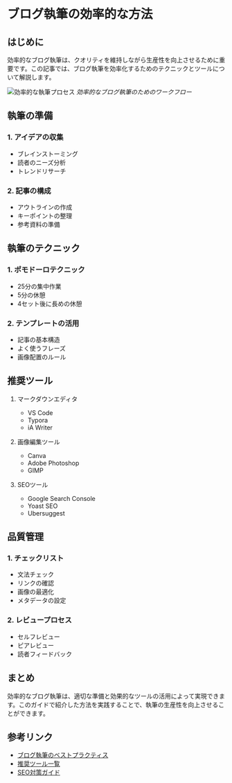 # ブログ執筆の効率的な方法

## はじめに

効率的なブログ執筆は、クオリティを維持しながら生産性を向上させるために重要です。この記事では、ブログ執筆を効率化するためのテクニックとツールについて解説します。

![効率的な執筆プロセス](/storage/posts/3/writing-process.png)
*効率的なブログ執筆のためのワークフロー*

## 執筆の準備

### 1. アイデアの収集
- ブレインストーミング
- 読者のニーズ分析
- トレンドリサーチ

### 2. 記事の構成
- アウトラインの作成
- キーポイントの整理
- 参考資料の準備

## 執筆のテクニック

### 1. ポモドーロテクニック
- 25分の集中作業
- 5分の休憩
- 4セット後に長めの休憩

### 2. テンプレートの活用
- 記事の基本構造
- よく使うフレーズ
- 画像配置のルール

## 推奨ツール

1. マークダウンエディタ
   - VS Code
   - Typora
   - iA Writer

2. 画像編集ツール
   - Canva
   - Adobe Photoshop
   - GIMP

3. SEOツール
   - Google Search Console
   - Yoast SEO
   - Ubersuggest

## 品質管理

### 1. チェックリスト
- 文法チェック
- リンクの確認
- 画像の最適化
- メタデータの設定

### 2. レビュープロセス
- セルフレビュー
- ピアレビュー
- 読者フィードバック

## まとめ

効率的なブログ執筆は、適切な準備と効果的なツールの活用によって実現できます。このガイドで紹介した方法を実践することで、執筆の生産性を向上させることができます。

## 参考リンク

- [ブログ執筆のベストプラクティス](https://example.com/blog-best-practices)
- [推奨ツール一覧](https://example.com/blogging-tools)
- [SEO対策ガイド](https://example.com/seo-guide) 